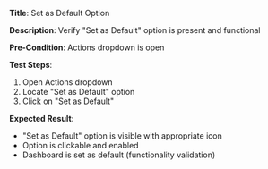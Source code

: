 **Title**: Set as Default Option

**Description**: Verify "Set as Default" option is present and functional

**Pre-Condition**: Actions dropdown is open

**Test Steps**:
1. Open Actions dropdown
2. Locate "Set as Default" option
3. Click on "Set as Default"

**Expected Result**:
- "Set as Default" option is visible with appropriate icon
- Option is clickable and enabled
- Dashboard is set as default (functionality validation)